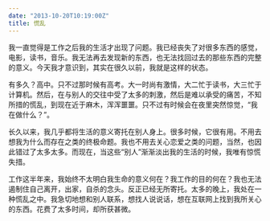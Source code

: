 ```yaml
---
date: "2013-10-20T10:19:00Z"
title: 慌乱
---
```



我一直觉得是工作之后我的生活才出现了问题。我已经丧失了对很多东西的感觉，电影，读书，音乐。我无法再去发现新的东西，也无法找回过去的那些东西的完整的意义。今天我才意识到，其实在很久以前，我就是这样的状态。

有多久？高中。只不过那时候有高考。大一时尚有激情，大二忙于读书，大三忙于计算机。然后，在与别人的交往中受了太多的刺激，然后是难以承受的痛苦，不知所措的慌乱，到现在近于麻木，浑浑噩噩。只不过有时候会在夜里突然惊觉，“我在做什么？”。

长久以来，我几乎都将生活的意义寄托在别人身上。很多时候，它很有用。不用去想我为什么而存在之类的终极命题。我也不用去关心恋爱之类的问题，当然，也因此错过了太多太多。而现在，当这些“别人”渐渐淡出我的生活的时候，我唯有惊慌失措。

工作这半年来，我始终不太明白我生命的意义何在？我工作的目的何在？我也无法遏制住自己离开，出家，自杀的念头。反正已经无所寄托。太多的晚上，我处在一种慌乱之中。我急切地想和别人联系，想找人说说话，想在互联网上找到我所关心的东西。花费了太多时间，却所获甚微。


